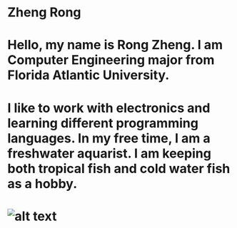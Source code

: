 # Zheng Rong
# Hello, my name is Rong Zheng. I am Computer Engineering major from Florida Atlantic University. 
# I like to work with electronics and learning different programming languages. In my free time, I am a freshwater aquarist. I am keeping both tropical fish and cold water fish as a hobby. 
# ![alt text](https://raw.githubusercontent.com/zhengronggift/zhengronggift.github.io/master/25360872.jpg)
